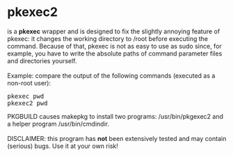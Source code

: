 # pkexec2
is a <b>pkexec</b> wrapper and is designed to fix the slightly annoying feature of pkexec:
it changes the working directory to /root before executing the command.
Because of that, pkexec is not as easy to use as sudo
since, for example, you have to write the absolute paths of command parameter files and directories yourself.
<br>
<br>
Example: compare the output of the following commands (executed as a non-root user):
<pre>
pkexec pwd
pkexec2 pwd
</pre>
PKGBUILD causes makepkg to install two programs: /usr/bin/pkgexec2 and a helper program /usr/bin/cmdindir.
<br>
<br>
DISCLAIMER: this program has <b>not</b> been extensively tested and may contain (serious) bugs. Use it at your own risk!

